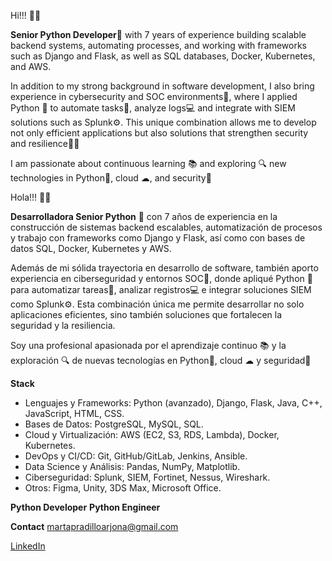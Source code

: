 Hi!!! 👋🏻

**Senior Python Developer🐍** with 7 years of experience building scalable backend systems, automating processes, and working with frameworks such as Django and Flask, as well as SQL databases, Docker, Kubernetes, and AWS.

In addition to my strong background in software development, I also bring experience in cybersecurity and SOC environments🔐, where I applied Python 🐍 to automate tasks🔨, analyze logs💻 and integrate with SIEM solutions such as Splunk⚙. This unique combination allows me to develop not only efficient applications but also solutions that strengthen security and resilience💪🏻

I am passionate about continuous learning 📚 and exploring 🔍 new technologies in Python🐍, cloud ☁, and security🔐


Hola!!! 👋🏻

**Desarrolladora Senior Python** 🐍 con 7 años de experiencia en la construcción de sistemas backend escalables, automatización de procesos y trabajo con frameworks como Django y Flask, así como con bases de datos SQL, Docker, Kubernetes y AWS.

Además de mi sólida trayectoria en desarrollo de software, también aporto experiencia en ciberseguridad y entornos SOC🔐, donde apliqué Python 🐍 para automatizar tareas🔨, analizar registros💻 e integrar soluciones SIEM como Splunk⚙. Esta combinación única me permite desarrollar no solo aplicaciones eficientes, sino también soluciones que fortalecen la seguridad y la resiliencia.

Soy una profesional apasionada por el aprendizaje continuo 📚 y la exploración 🔍 de nuevas tecnologías en Python🐍, cloud ☁ y seguridad🔐


**Stack**
- Lenguajes y Frameworks: Python (avanzado), Django, Flask, Java, C++, JavaScript, HTML, CSS.
- Bases de Datos: PostgreSQL, MySQL, SQL.
- Cloud y Virtualización: AWS (EC2, S3, RDS, Lambda), Docker, Kubernetes.
- DevOps y CI/CD: Git, GitHub/GitLab, Jenkins, Ansible.
- Data Science y Análisis: Pandas, NumPy, Matplotlib.
- Ciberseguridad: Splunk, SIEM, Fortinet, Nessus, Wireshark.
- Otros: Figma, Unity, 3DS Max, Microsoft Office.

**Python Developer**
**Python Engineer**

**Contact**
martapradilloarjona@gmail.com

[LinkedIn](www.linkedin.com/in/marta-pradillo-py)
